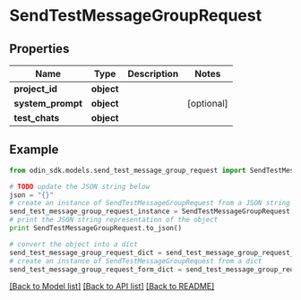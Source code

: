 # SendTestMessageGroupRequest


## Properties

Name | Type | Description | Notes
------------ | ------------- | ------------- | -------------
**project_id** | **object** |  | 
**system_prompt** | **object** |  | [optional] 
**test_chats** | **object** |  | 

## Example

```python
from odin_sdk.models.send_test_message_group_request import SendTestMessageGroupRequest

# TODO update the JSON string below
json = "{}"
# create an instance of SendTestMessageGroupRequest from a JSON string
send_test_message_group_request_instance = SendTestMessageGroupRequest.from_json(json)
# print the JSON string representation of the object
print SendTestMessageGroupRequest.to_json()

# convert the object into a dict
send_test_message_group_request_dict = send_test_message_group_request_instance.to_dict()
# create an instance of SendTestMessageGroupRequest from a dict
send_test_message_group_request_form_dict = send_test_message_group_request.from_dict(send_test_message_group_request_dict)
```
[[Back to Model list]](../README.md#documentation-for-models) [[Back to API list]](../README.md#documentation-for-api-endpoints) [[Back to README]](../README.md)


